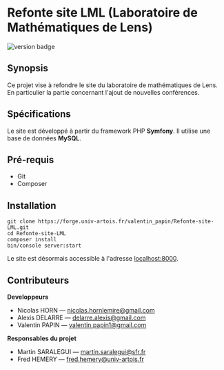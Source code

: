 # Refonte site LML (Laboratoire de Mathématiques de Lens)

![version badge](https://img.shields.io/badge/version-0.1.0-blue.svg)

## Synopsis

Ce projet vise à refondre le site du laboratoire de mathématiques de Lens. <br>
En particulier la partie concernant l'ajout de nouvelles conférences.


## Spécifications

Le site est développé à partir du framework PHP **Symfony**.
Il utilise une base de données **MySQL**.

## Pré-requis

* Git
* Composer

## Installation

```
git clone https://forge.univ-artois.fr/valentin_papin/Refonte-site-LML.git
cd Refonte-site-LML
composer install
bin/console server:start
```

Le site est désormais accessible à l'adresse [localhost:8000](http://localhost:8000).

## Contributeurs

<strong>Developpeurs</strong>
* Nicolas HORN &mdash; <a href="mailto:nicolas.hornlemire@gmail.com">nicolas.hornlemire@gmail.com</a>
* Alexis DELARRE &mdash; <a href="mailto:delarre.alexis@gmail.com">delarre.alexis@gmail.com</a>
* Valentin PAPIN &mdash; <a href="mailto:valentin.papin1@gmail.com">valentin.papin1@gmail.com</a>

<strong>Responsables du projet</strong>
* Martin SARALEGUI &mdash; <a href="mailto:martin.saralegui@sfr.fr">martin.saralegui@sfr.fr</a>
* Fred HEMERY &mdash; <a href="mailto:fred.hemery@univ-artois.fr">fred.hemery@univ-artois.fr</a>